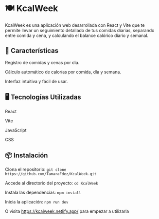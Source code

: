 
# 🍽️ KcalWeek #
KcalWeek es una aplicación web desarrollada con React y Vite que te permite llevar un seguimiento detallado de tus comidas diarias, separando entre comida y cena, y calculando el balance calórico diario y semanal.

## 🚀 Características ##
Registro de comidas y cenas por día.

Cálculo automático de calorías por comida, día y semana.

Interfaz intuitiva y fácil de usar.

## 🖥️ Tecnologías Utilizadas ##
React

Vite

JavaScript

CSS

## 📦 Instalación ##
Clona el repositorio:
`git clone https://github.com/TamaraFdez/KcalWeek.git`

Accede al directorio del proyecto:
`cd KcalWeek`

Instala las dependencias:
`npm install`

Inicia la aplicación:
`npm run dev`

O visita <https://kcalweek.netlify.app/> para empezar a utilizarla 
